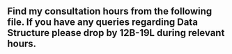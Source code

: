 ## Find my consultation hours from the following file. If you have any queries regarding Data Structure please drop by 12B-19L during relevant hours.
